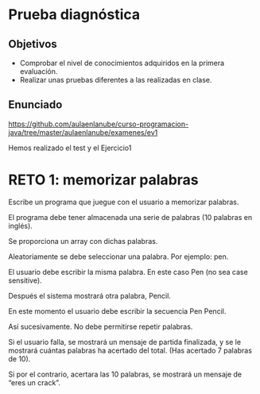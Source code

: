# Prueba diagnóstica

## Objetivos
- Comprobar el nivel de conocimientos adquiridos en la primera evaluación.
- Realizar unas pruebas diferentes a las realizadas en clase.

## Enunciado

https://github.com/aulaenlanube/curso-programacion-java/tree/master/aulaenlanube/examenes/ev1

Hemos realizado el test y el Ejercicio1

# RETO 1: memorizar palabras

Escribe un programa que juegue con el usuario a memorizar palabras.

El programa debe tener almacenada una serie de palabras (10 palabras en inglés).

Se proporciona un array con dichas palabras.

Aleatoriamente se debe seleccionar una palabra. Por ejemplo: pen.

El usuario debe escribir la misma palabra. En este caso Pen (no sea case sensitive).

Después el sistema mostrará otra palabra, Pencil.

En este momento el usuario debe escribir la secuencia Pen Pencil.

Así sucesivamente. No debe permitirse repetir palabras.

Si el usuario falla, se mostrará un mensaje de partida finalizada, y se le mostrará cuántas palabras ha acertado del total. (Has acertado 7 palabras de 10).

Si por el contrario, acertara las 10 palabras, se mostrará un mensaje de “eres un crack”.



